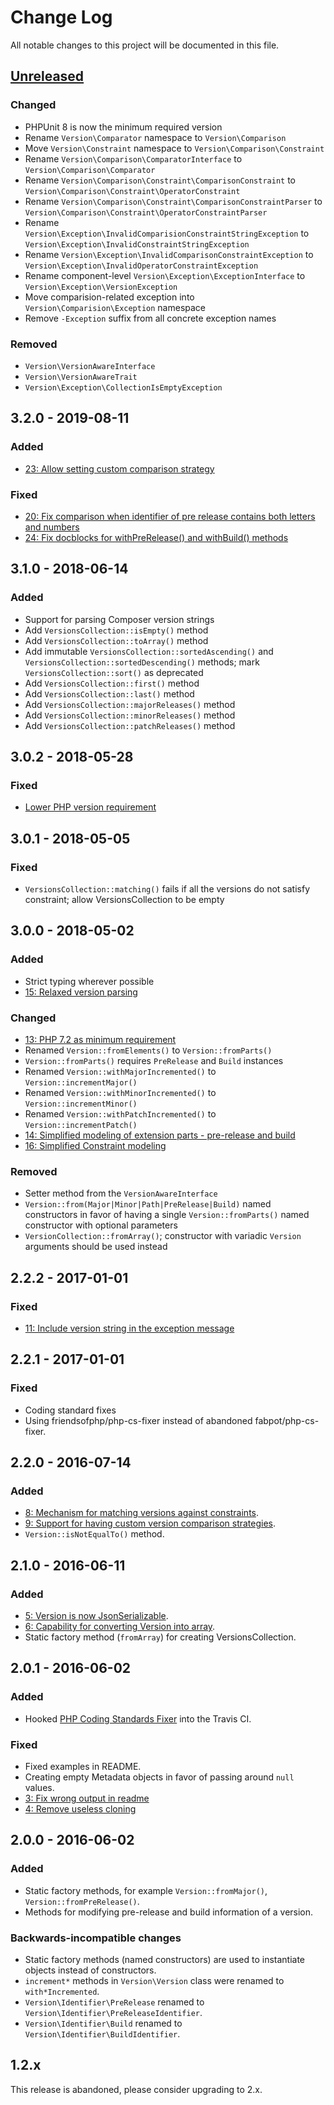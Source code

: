 # Change Log
All notable changes to this project will be documented in this file.

## [Unreleased][Unreleased]

### Changed
- PHPUnit 8 is now the minimum required version
- Rename `Version\Comparator` namespace to `Version\Comparison`
- Move `Version\Constraint` namespace to `Version\Comparison\Constraint`
- Rename `Version\Comparison\ComparatorInterface` to `Version\Comparison\Comparator`
- Rename `Version\Comparison\Constraint\ComparisonConstraint` to `Version\Comparison\Constraint\OperatorConstraint`
- Rename `Version\Comparison\Constraint\ComparisonConstraintParser` to `Version\Comparison\Constraint\OperatorConstraintParser`
- Rename `Version\Exception\InvalidComparisionConstraintStringException` to `Version\Exception\InvalidConstraintStringException`
- Rename `Version\Exception\InvalidComparisonConstraintException` to `Version\Exception\InvalidOperatorConstraintException`
- Rename component-level `Version\Exception\ExceptionInterface` to `Version\Exception\VersionException`
- Move comparision-related exception into `Version\Comparision\Exception` namespace
- Remove `-Exception` suffix from all concrete exception names

### Removed
- `Version\VersionAwareInterface`
- `Version\VersionAwareTrait`
- `Version\Exception\CollectionIsEmptyException`

## 3.2.0 - 2019-08-11
### Added
- [23: Allow setting custom comparison strategy](https://github.com/nikolaposa/version/pull/23)

### Fixed
- [20: Fix comparison when identifier of pre release contains both letters and numbers](https://github.com/nikolaposa/version/pull/20)
- [24: Fix docblocks for withPreRelease() and withBuild() methods](https://github.com/nikolaposa/version/pull/24)

## 3.1.0 - 2018-06-14
### Added
- Support for parsing Composer version strings
- Add `VersionsCollection::isEmpty()` method
- Add `VersionsCollection::toArray()` method
- Add immutable `VersionsCollection::sortedAscending()` and `VersionsCollection::sortedDescending()` methods; mark `VersionsCollection::sort()` as deprecated
- Add `VersionsCollection::first()` method
- Add `VersionsCollection::last()` method
- Add `VersionsCollection::majorReleases()` method
- Add `VersionsCollection::minorReleases()` method
- Add `VersionsCollection::patchReleases()` method

## 3.0.2 - 2018-05-28
### Fixed
- [Lower PHP version requirement](https://github.com/nikolaposa/version/issues/19)

## 3.0.1 - 2018-05-05
### Fixed
- `VersionsCollection::matching()` fails if all the versions do not satisfy constraint; allow VersionsCollection to be empty

## 3.0.0 - 2018-05-02
### Added
- Strict typing wherever possible
- [15: Relaxed version parsing](https://github.com/nikolaposa/version/pull/15)

### Changed
- [13: PHP 7.2 as minimum requirement](https://github.com/nikolaposa/version/pull/13)
- Renamed `Version::fromElements()` to `Version::fromParts()`
- `Version::fromParts()` requires `PreRelease` and `Build` instances
- Renamed `Version::withMajorIncremented()` to `Version::incrementMajor()`
- Renamed `Version::withMinorIncremented()` to `Version::incrementMinor()`
- Renamed `Version::withPatchIncremented()` to `Version::incrementPatch()`
- [14: Simplified modeling of extension parts - pre-release and build](https://github.com/nikolaposa/version/pull/14)
- [16: Simplified Constraint modeling](https://github.com/nikolaposa/version/pull/16)

### Removed
- Setter method from the `VersionAwareInterface`
- `Version::from(Major|Minor|Path|PreRelease|Build)` named constructors in favor of having a single `Version::fromParts()` named constructor with optional parameters
- `VersionCollection::fromArray()`; constructor with variadic `Version` arguments should be used instead

## 2.2.2 - 2017-01-01
### Fixed
- [11: Include version string in the exception message](https://github.com/nikolaposa/version/pull/11)

## 2.2.1 - 2017-01-01
### Fixed
- Coding standard fixes
- Using friendsofphp/php-cs-fixer instead of abandoned fabpot/php-cs-fixer.

## 2.2.0 - 2016-07-14
### Added
- [8: Mechanism for matching versions against constraints](https://github.com/nikolaposa/version/pull/8).
- [9: Support for having custom version comparison strategies](https://github.com/nikolaposa/version/pull/9).
- `Version::isNotEqualTo()` method.

## 2.1.0 - 2016-06-11
### Added
- [5: Version is now JsonSerializable](https://github.com/nikolaposa/version/pull/5).
- [6: Capability for converting Version into array](https://github.com/nikolaposa/version/pull/6).
- Static factory method (`fromArray`) for creating VersionsCollection.

## 2.0.1 - 2016-06-02
### Added
- Hooked [PHP Coding Standards Fixer](http://cs.sensiolabs.org/) into the Travis CI.

### Fixed
- Fixed examples in README.
- Creating empty Metadata objects in favor of passing around `null` values.
- [3: Fix wrong output in readme](https://github.com/nikolaposa/version/pull/3)
- [4: Remove useless cloning](https://github.com/nikolaposa/version/pull/4)

## 2.0.0 - 2016-06-02
### Added
- Static factory methods, for example `Version::fromMajor()`, `Version::fromPreRelease()`.
- Methods for modifying pre-release and build information of a version.

### Backwards-incompatible changes
- Static factory methods (named constructors) are used to instantiate objects instead of constructors.
- `increment*` methods in `Version\Version` class were renamed to `with*Incremented`.
- `Version\Identifier\PreRelease` renamed to `Version\Identifier\PreReleaseIdentifier`.
- `Version\Identifier\Build` renamed to `Version\Identifier\BuildIdentifier`.

## 1.2.x
This release is abandoned, please consider upgrading to 2.x.


[Unreleased]: https://github.com/nikolaposa/version/compare/3.2.0...HEAD

